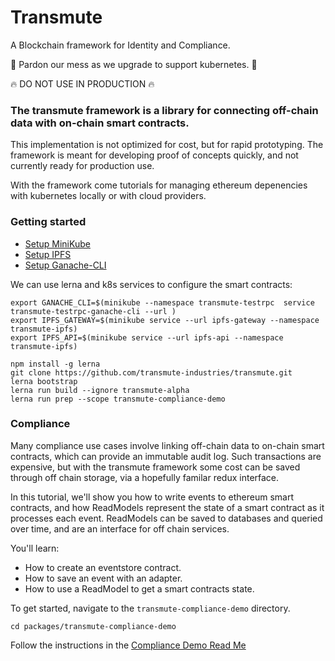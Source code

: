# Transmute

A Blockchain framework for Identity and Compliance.

🚧 Pardon our mess as we upgrade to support kubernetes. 🚧

🔥 DO NOT USE IN PRODUCTION 🔥

### The transmute framework is a library for connecting off-chain data with on-chain smart contracts.

This implementation is not optimized for cost, but for rapid prototyping. The framework is meant for developing proof of concepts quickly, and not currently ready for production use.

With the framework come tutorials for managing ethereum depenencies with kubernetes locally or with cloud providers.

### Getting started

* [Setup MiniKube](https://github.com/transmute-industries/transmute/tree/master/tutorials/minikube)
* [Setup IPFS](https://github.com/transmute-industries/transmute/tree/master/tutorials/minikube/ipfs)
* [Setup Ganache-CLI](https://github.com/transmute-industries/transmute/tree/master/tutorials/minikube/ganache-cli)

We can use lerna and k8s services to configure the smart contracts:

```
export GANACHE_CLI=$(minikube --namespace transmute-testrpc  service transmute-testrpc-ganache-cli --url )
export IPFS_GATEWAY=$(minikube service --url ipfs-gateway --namespace transmute-ipfs)
export IPFS_API=$(minikube service --url ipfs-api --namespace transmute-ipfs)

npm install -g lerna
git clone https://github.com/transmute-industries/transmute.git
lerna bootstrap
lerna run build --ignore transmute-alpha
lerna run prep --scope transmute-compliance-demo
```

### Compliance

Many compliance use cases involve linking off-chain data to on-chain smart contracts, which can provide an immutable audit log. Such transactions are expensive, but with the transmute framework some cost can be saved through off chain storage, via a hopefully familar redux interface.

In this tutorial, we'll show you how to write events to ethereum smart contracts, and how ReadModels represent the state of a smart contract as it processes each event. ReadModels can be saved to databases and queried over time, and are an interface for off chain services.

You'll learn:

* How to create an eventstore contract.
* How to save an event with an adapter.
* How to use a ReadModel to get a smart contracts state.

To get started, navigate to the `transmute-compliance-demo` directory.

```
cd packages/transmute-compliance-demo
```

Follow the instructions in the [Compliance Demo Read Me](./packages/transmute-compliance-demo)
